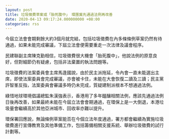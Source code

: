 ```yaml
---
layout: post
title: 垃圾徵費草案或「胎死腹中」　環團冀先通過法例再改善
date: 2020-04-13 09:17:24.000000000 +08:00
categories: rss
---
```


今屆立法會會期剩餘大約3個月就完結，包括垃圾徵費在內多條條例草案仍然有待通過，如果未能完成審議，下屆立法會便需要重走一次法律及議會程序。

民建聯副主席陳克勤相信，垃圾徵費很大機會「胎死腹中」，他說法例的原意良好，但對細節仍有疑慮，包括非法棄置的執法問題等。

垃圾徵費的法案委員會主席馬逢國說，由於民主派拖延，令內會一直未能選出主席，即使法案委員會完成審議，亦會被卡住，未能在大會恢復二讀及三讀；民主黨許智峯反指，法案委員會審議多時仍未完成，質疑建制派根本不想通過法例。

綠惜地球環境倡議總監朱漢強表示，香港用了多年醞釀相關法例，應該先通過法例日後再改善，如果最終未能在今屆立法會會期通過，在環保上是一大倒退，本港垃圾量會繼續高於其他亞洲城市、回收率亦難以提升。

環保署回應說，無論條例草案能否在今個立法年度通過，署方都會繼續為實施垃圾徵費進行宣傳教育及其他準備工作，包括籌備相關支援系統、舉辦垃圾徵費的試行計劃等。

